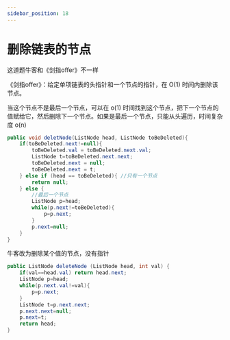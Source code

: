 ```yaml
---
sidebar_position: 18
---
```


# 删除链表的节点

这道题牛客和《剑指offer》不一样

《剑指offer》：给定单项链表的头指针和一个节点的指针，在 O(1) 时间内删除该节点。

当这个节点不是最后一个节点，可以在 o(1) 时间找到这个节点，把下一个节点的值赋给它，然后删除下一个节点。如果是最后一个节点，只能从头遍历，时间复杂度 o(n) 

```java
public void deletNode(ListNode head, ListNode toBeDeleted){
    if(toBeDeleted.next!=null){
        toBeDeleted.val = toBeDeleted.next.val;
        ListNode t=toBeDeleted.next.next;
        toBeDeleted.next = null;
        toBeDeleted.next = t;
    } else if (head == toBeDeleted){ //只有一个节点
        return null;
    } else { 
        //最后一个节点
        ListNode p=head;
        while(p.next!=toBeDeleted){
            p=p.next;
        }
        p.next=null;
    }
}
```

牛客改为删除某个值的节点，没有指针

```java
public ListNode deleteNode (ListNode head, int val) {
    if(val==head.val) return head.next;
    ListNode p=head;
    while(p.next.val!=val){
        p=p.next;
    }
    ListNode t=p.next.next;
    p.next.next=null;
    p.next=t;
    return head;
}
```